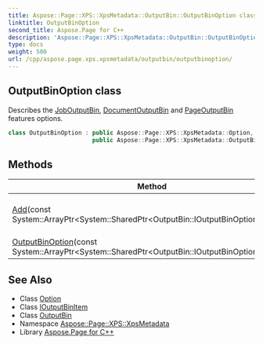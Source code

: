 ```yaml
---
title: Aspose::Page::XPS::XpsMetadata::OutputBin::OutputBinOption class
linktitle: OutputBinOption
second_title: Aspose.Page for C++
description: 'Aspose::Page::XPS::XpsMetadata::OutputBin::OutputBinOption class. Describes the JobOutputBin, DocumentOutputBin and PageOutputBin features options in C++.'
type: docs
weight: 500
url: /cpp/aspose.page.xps.xpsmetadata/outputbin/outputbinoption/
---
```

## OutputBinOption class


Describes the [JobOutputBin](../../joboutputbin/), [DocumentOutputBin](../../documentoutputbin/) and [PageOutputBin](../../pageoutputbin/) features options.

```cpp
class OutputBinOption : public Aspose::Page::XPS::XpsMetadata::Option,
                        public Aspose::Page::XPS::XpsMetadata::OutputBin::IOutputBinItem
```

## Methods

| Method | Description |
| --- | --- |
| [Add](./add/)(const System::ArrayPtr\<System::SharedPtr\<OutputBin::IOutputBinOptionItem\>\>\&) | Adds an array of [IOutputBinOptionItem](../ioutputbinoptionitem/) instances to the feature. |
| [OutputBinOption](./outputbinoption/)(const System::ArrayPtr\<System::SharedPtr\<OutputBin::IOutputBinOptionItem\>\>\&) | Creates a new instance. |
## See Also

* Class [Option](../../option/)
* Class [IOutputBinItem](../ioutputbinitem/)
* Class [OutputBin](../)
* Namespace [Aspose::Page::XPS::XpsMetadata](../../)
* Library [Aspose.Page for C++](../../../)
